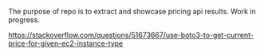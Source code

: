 The purpose of repo is to extract and showcase pricing api results.
Work in progress.

https://stackoverflow.com/questions/51673667/use-boto3-to-get-current-price-for-given-ec2-instance-type